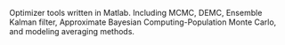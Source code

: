 Optimizer tools written in Matlab. Including MCMC, DEMC, Ensemble Kalman filter, Approximate Bayesian Computing-Population Monte Carlo, and modeling averaging methods.
